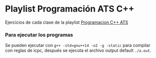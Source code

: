 # Playlist Programación ATS C++

Ejercicios de cada clase de la playlist [Programacion C++ ATS](https://www.youtube.com/playlist?list=PLWtYZ2ejMVJlUu1rEHLC0i_oibctkl0Vh)

### Para ejecutar los programas
Se pueden ejecutar con `g++ -std=gnu++14 -o2 -g -static` para compilar con reglas de icpc, después se ejecuta el archivo output default `./a.out`. 
